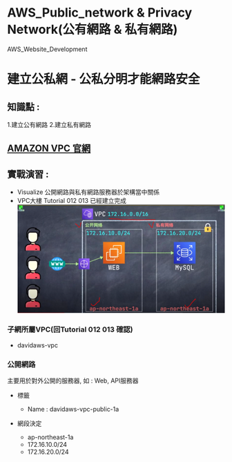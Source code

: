# AWS_Public_network & Privacy Network(公有網路 & 私有網路)
AWS_Website_Development


建立公私網 - 公私分明才能網路安全
==============================

## 知識點 : 

1.建立公有網路
2.建立私有網路

## [AMAZON VPC 官網](https://docs.aws.amazon.com/zh_tw/vpc/latest/userguide/VPC_Subnets.html "VPC 和子網路")

## 實戰演習 :

+ Visualize 公開網路與私有網路服務器於架構當中關係
+ VPC大樓 Tutorial 012 013 已經建立完成
![image](./img/public_privacy_network.PNG)

### 子網所屬VPC(回Tutorial 012 013 確認)

+ davidaws-vpc

### 公開網路

主要用於對外公開的服務器, 如 : Web, API服務器

+ 標籤
    * Name : davidaws-vpc-public-1a
    
+ 網段決定
    + ap-northeast-1a
    + 172.16.10.0/24
    + 172.16.20.0/24

